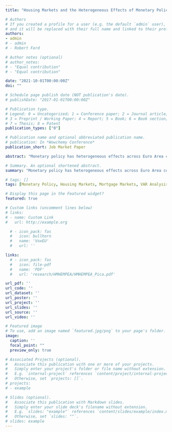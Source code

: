 ```yaml
---
title: "Housing Markets and the Heterogeneous Effects of Monetary Policy Across the Euro Area"

# Authors
# If you created a profile for a user (e.g. the default `admin` user), write the username (folder name) here 
# and it will be replaced with their full name and linked to their profile.
authors:
- admin
# - admin
# - Robert Ford

# Author notes (optional)
# author_notes:
# - "Equal contribution"
# - "Equal contribution"

date: "2021-10-01T00:00:00Z"
doi: ""

# Schedule page publish date (NOT publication's date).
# publishDate: "2017-01-01T00:00:00Z"

# Publication type.
# Legend: 0 = Uncategorized; 1 = Conference paper; 2 = Journal article;
# 3 = Preprint / Working Paper; 4 = Report; 5 = Book; 6 = Book section;
# 7 = Thesis; 8 = Patent
publication_types: ["0"]

# Publication name and optional abbreviated publication name.
# publication: In *Wowchemy Conference*
publication_short: Job Market Paper

abstract: "Monetary policy has heterogeneous effects across Euro Area countries. There are strong correlations between cross-country monetary policy potency and housing and mortgage market institutions, namely the share of adjustable-rate mortgages and the homeownership rate. To disentangle the relative importance of these institutions, I incorporate them into a quantitative currency-union New Keynesian model with rich household balance sheets. I calibrate the model to Spain and the Euro Area. The model fits well: the consumption response in Spain is 1.9 times stronger than the Euro Area in the model relative to 2.5 in the data. My results reveal that a higher adjustable-rate mortgage share and a higher homeownership rate interact to amplify the effects of monetary policy on economic activity due to smaller mortgage interest payments and a higher fraction of mortgaged homeowners operating in the market. I use the model to show that different forms of banking unions decrease the heterogeneous effects of monetary policy by weakening the pass-through to mortgage interest rates. Finally, including house prices into the Euro Area price index entails a trade-off between stabilizing output and inflation."

# Summary. An optional shortened abstract.
summary: "Monetary policy has heterogeneous effects across Euro Area countries. There are strong correlations between cross-country monetary policy potency and housing and mortgage market institutions, namely the share of adjustable-rate mortgages and the homeownership rate. To disentangle the relative importance of these institutions, I incorporate them into a quantitative currency-union New Keynesian model with rich household balance sheets. I calibrate the model to Spain and the Euro Area. The model fits well: the consumption response in Spain is 1.9 times stronger than the Euro Area in the model relative to 2.5 in the data. My results reveal that a higher adjustable-rate mortgage share and a higher homeownership rate interact to amplify the effects of monetary policy on economic activity due to smaller mortgage interest payments and a higher fraction of mortgaged homeowners operating in the market. I use the model to show that different forms of banking unions decrease the heterogeneous effects of monetary policy by weakening the pass-through to mortgage interest rates. Finally, including house prices into the Euro Area price index entails a trade-off between stabilizing output and inflation."

# tags: []
tags: [Monetary Policy, Housing Markets, Mortgage Markets, VAR Analysis, Household Survey, New Keynesian, Banking Union]

# Display this page in the Featured widget?
featured: true

# Custom links (uncomment lines below)
# links:
# - name: Custom Link
#   url: http://example.org

  # - icon_pack: fas
  #   icon: bullhorn
  #   name: 'VoxEU'
  #   url: ''

links:
  # - icon_pack: fas
  #   icon: file-pdf
  #   name: 'PDF'
  #   url: 'research/HMHEMPEA/HMHEMPEA_Pica.pdf'

url_pdf: ''
url_code: ''
url_dataset: ''
url_poster: ''
url_project: ''
url_slides: ''
url_source: ''
url_video: ''

# Featured image
# To use, add an image named `featured.jpg/png` to your page's folder. 
image:
  caption: ''
  focal_point: ""
  preview_only: true

# Associated Projects (optional).
#   Associate this publication with one or more of your projects.
#   Simply enter your project's folder or file name without extension.
#   E.g. `internal-project` references `content/project/internal-project/index.md`.
#   Otherwise, set `projects: []`.
# projects:
# - example

# Slides (optional).
#   Associate this publication with Markdown slides.
#   Simply enter your slide deck's filename without extension.
#   E.g. `slides: "example"` references `content/slides/example/index.md`.
#   Otherwise, set `slides: ""`.
# slides: example
---
```


<!-- {{% callout note %}}
Click the *Cite* button above to demo the feature to enable visitors to import publication metadata into their reference management software.
{{% /callout %}}

{{% callout note %}}
Create your slides in Markdown - click the *Slides* button to check out the example.
{{% /callout %}}

Supplementary notes can be added here, including [code, math, and images](https://wowchemy.com/docs/writing-markdown-latex/). -->
